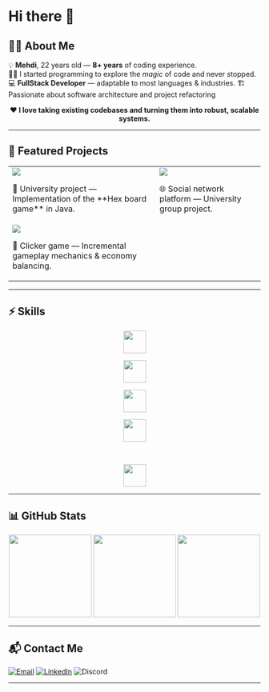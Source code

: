 # Hi there 👋

## 👨‍💻 About Me
💡 **Mehdi**, 22 years old — **8+ years** of coding experience.  
🧙‍♂️ I started programming to explore the *magic* of code and never stopped.  
💻 **FullStack Developer** — adaptable to most languages & industries. 
🏗️ Passionate about software architecture and project refactoring 

<p align="middle">
  <b>❤️ I love taking existing codebases and turning them into robust, scalable systems.</b>
</p>

---

## 🚀 Featured Projects

<table>
<tr>
<td>
<a href="https://github.com/BadiiiiX/IUT-JAVA-Hex-Project">
<img src="https://github-readme-stats.vercel.app/api/pin/?username=BadiiiiX&repo=IUT-JAVA-Hex-Project&theme=radical" />
</a>
<p>🎯 University project — Implementation of the **Hex board game** in Java.</p>
</td>
<td>
<a href="https://github.com/3mty-team/Descolar">
<img src="https://github-readme-stats.vercel.app/api/pin/?username=3mty-team&repo=Descolar&show_owner=true&theme=radical" />
</a>
<p>🌐 Social network platform — University group project.</p>
</td>
</tr>
<tr>
<td>
<a href="https://github.com/ChoumaxGames/Cosmic-clicker">
<img src="https://github-readme-stats.vercel.app/api/pin/?username=ChoumaxGames&repo=Cosmic-clicker&show_owner=true&theme=radical" />
</a>
<p>🚀 Clicker game — Incremental gameplay mechanics & economy balancing.</p>
</td>
<td>
<!-- Tu peux rajouter un 4e projet ici -->
</td>
</tr>
</table>

---

## ⚡ Skills

<p align="center">
  <img src="https://skillicons.dev/icons?i=php,java,cs,c,rust,python" height="45" />
</p>
<p align="center">
  <img src="https://skillicons.dev/icons?i=ts,js,vue" height="45" />
</p>
<p align="center">
  <img src="https://skillicons.dev/icons?i=nodejs,bun" height="45" />
</p>
<p align="center">
  <img src="https://skillicons.dev/icons?i=mongodb,mysql" height="45" />
</p>
<br />
<p align="center">
  <img src="https://skillicons.dev/icons?i=docker" height="45" />
</p>

---

## 📊 GitHub Stats

<p align="center">
<img src="https://github-readme-stats.vercel.app/api?username=BadiiiiX&show_icons=true&theme=radical" height="165" />
<img src="https://github-readme-stats.vercel.app/api/top-langs/?username=BadiiiiX&layout=compact&theme=radical" height="165" />
<img src="https://github-readme-streak-stats.herokuapp.com/?user=BadiiiiX&theme=radical" height="165" />
</p>

---

## 📬 Contact Me

[![Email](https://img.shields.io/badge/Email-contact%40mehdi.dev-red?style=for-the-badge&logo=gmail)](mailto:contact@mehdi.dev)
[![LinkedIn](https://img.shields.io/badge/LinkedIn-Mehdi%20Ali-blue?style=for-the-badge&logo=linkedin)](https://www.linkedin.com/in/mehdi-ali-bdx/)
![Discord](https://img.shields.io/badge/Discord-BadiiiX-5865F2?style=for-the-badge&logo=discord&logoColor=white)

---
